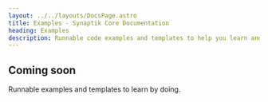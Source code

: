 ```yaml
---
layout: ../../layouts/DocsPage.astro
title: Examples - Synaptik Core Documentation
heading: Examples
description: Runnable code examples and templates to help you learn and build with Synaptik Core.
---
```


## Coming soon

Runnable examples and templates to learn by doing.


